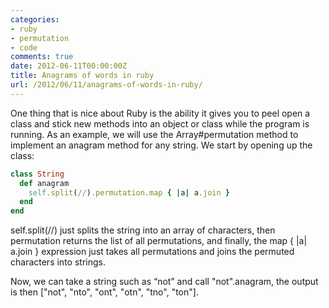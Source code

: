 ```yaml
---
categories:
- ruby
- permutation
- code
comments: true
date: 2012-06-11T00:00:00Z
title: Anagrams of words in ruby
url: /2012/06/11/anagrams-of-words-in-ruby/
---
```


One thing that is nice about Ruby is the ability it gives you to peel open a class and stick new methods into an object or class while the program is running. As an example, we will use the Array#permutation method to implement an anagram method for any string. We start by opening up the class: 
``` ruby
class String
  def anagram
    self.split(//).permutation.map { |a| a.join }
  end
end
```
self.split(//) just splits the string into an array of characters, then permutation returns the list of all permutations, and finally, the map { |a| a.join } expression just takes all permutations and joins the permuted characters into strings.

Now, we can take a string such as “not” and call "not".anagram, the output is then ["not", "nto", "ont", "otn", "tno", "ton"].
